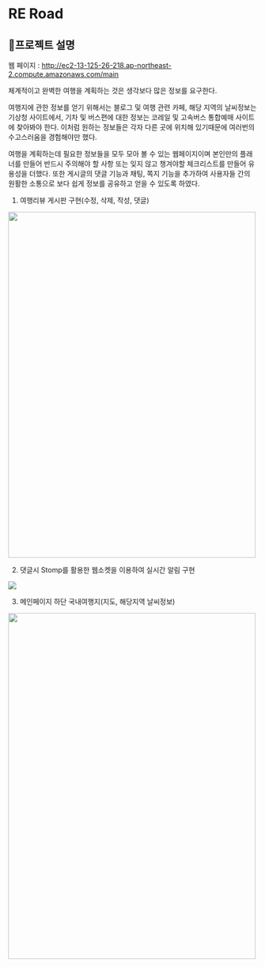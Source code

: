 RE Road
============
🧐프로젝트 설명
---------
웹 페이지 : http://ec2-13-125-26-218.ap-northeast-2.compute.amazonaws.com/main

체계적이고 완벽한 여행을 계획하는 것은 생각보다 많은 정보를 요구한다.

여행지에 관한 정보를 얻기 위해서는 블로그 및 여행 관련 카페, 해당 지역의 날씨정보는 기상청 사이트에서, 기차 및 버스편에 대한 정보는 코레일 및 고속버스 통합예매 사이트에 찾아봐야 한다.
이처럼 원하는 정보들은 각자 다른 곳에 위치해 있기때문에 여러번의 수고스러움을 경험해야만 했다.

여행을 계획하는데 필요한 정보들을 모두 모아 볼 수 있는 웹페이지이며 본인만의 플래너를 만들어 반드시 주의해야 할 사항 또는 잊지 않고 챙겨야할 체크리스트를 만들어 유용성을 더했다. 
또한 게시글의 댓글 기능과 채팅, 쪽지 기능을 추가하여 사용자들 간의 원활한 소통으로 보다 쉽게 정보를 공유하고 얻을 수 있도록 하였다.



1. 여행리뷰 게시판 구현(수정, 삭제, 작성, 댓글)
 <img style="width : 500px; height: 700px;" src= "https://user-images.githubusercontent.com/92851140/150689583-df3c447e-3510-410a-9b86-ba9c7d904119.png" >

2. 댓글시 Stomp를 활용한 웹소켓을 이용하여 실시간 알림 구현
<img src= "https://user-images.githubusercontent.com/92851140/150689559-084a8db9-acc3-4d3d-9610-d600d6425d7f.png" >


3. 메인페이지 하단 국내여행지(지도, 해당지역 날씨정보)
<img style="width : 500px; height: 700px;" src= "https://user-images.githubusercontent.com/92851140/150690541-0e5b033c-7c84-4b90-b4e3-dbfd30d19010.png" >
